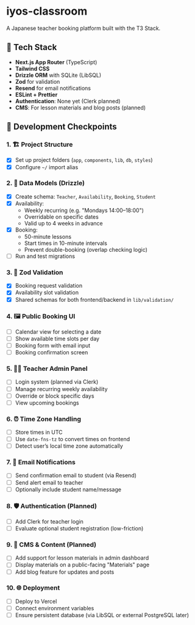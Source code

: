 # iyos-classroom

A Japanese teacher booking platform built with the T3 Stack.

## 🧱 Tech Stack

- **Next.js App Router** (TypeScript)
- **Tailwind CSS**
- **Drizzle ORM** with SQLite (LibSQL)
- **Zod** for validation
- **Resend** for email notifications
- **ESLint + Prettier**
- **Authentication**: None yet (Clerk planned)
- **CMS**: For lesson materials and blog posts (planned)

## 🚧 Development Checkpoints

### 1. 🏗️ Project Structure

- [x] Set up project folders (`app`, `components`, `lib`, `db`, `styles`)
- [x] Configure `~/` import alias

### 2. 🧠 Data Models (Drizzle)

- [x] Create schema: `Teacher`, `Availability`, `Booking`, `Student`
- [x] Availability:
  - Weekly recurring (e.g. "Mondays 14:00–18:00")
  - Overridable on specific dates
  - Valid up to 4 weeks in advance
- [x] Booking:
  - 50-minute lessons
  - Start times in 10-minute intervals
  - Prevent double-booking (overlap checking logic)
- [ ] Run and test migrations

### 3. 📜 Zod Validation

- [x] Booking request validation
- [x] Availability slot validation
- [x] Shared schemas for both frontend/backend in `lib/validation/`

### 4. 🖼️ Public Booking UI

- [ ] Calendar view for selecting a date
- [ ] Show available time slots per day
- [ ] Booking form with email input
- [ ] Booking confirmation screen

### 5. 🧑‍🏫 Teacher Admin Panel

- [ ] Login system (planned via Clerk)
- [ ] Manage recurring weekly availability
- [ ] Override or block specific days
- [ ] View upcoming bookings

### 6. ⏰ Time Zone Handling

- [ ] Store times in UTC
- [ ] Use `date-fns-tz` to convert times on frontend
- [ ] Detect user’s local time zone automatically

### 7. 📩 Email Notifications

- [ ] Send confirmation email to student (via Resend)
- [ ] Send alert email to teacher
- [ ] Optionally include student name/message

### 8. 🛡️ Authentication (Planned)

- [ ] Add Clerk for teacher login
- [ ] Evaluate optional student registration (low-friction)

### 9. 🧾 CMS & Content (Planned)

- [ ] Add support for lesson materials in admin dashboard
- [ ] Display materials on a public-facing "Materials" page
- [ ] Add blog feature for updates and posts

### 10. 🌐 Deployment

- [ ] Deploy to Vercel
- [ ] Connect environment variables
- [ ] Ensure persistent database (via LibSQL or external PostgreSQL later)
